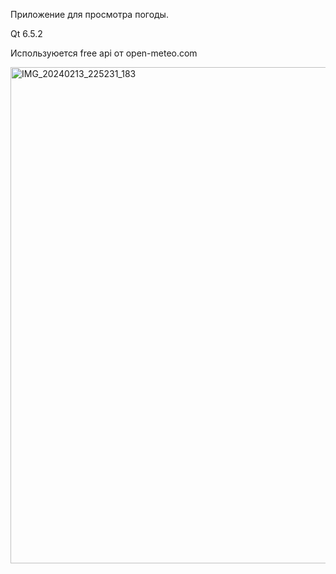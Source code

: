 Приложение для просмотра погоды.

Qt 6.5.2

Используюется free api от open-meteo.com

<img width="794" alt="IMG_20240213_225231_183" src="https://github.com/webboy96/weatherTwo/assets/20285403/725761a3-74eb-4b1d-965e-676d8043dab8">
